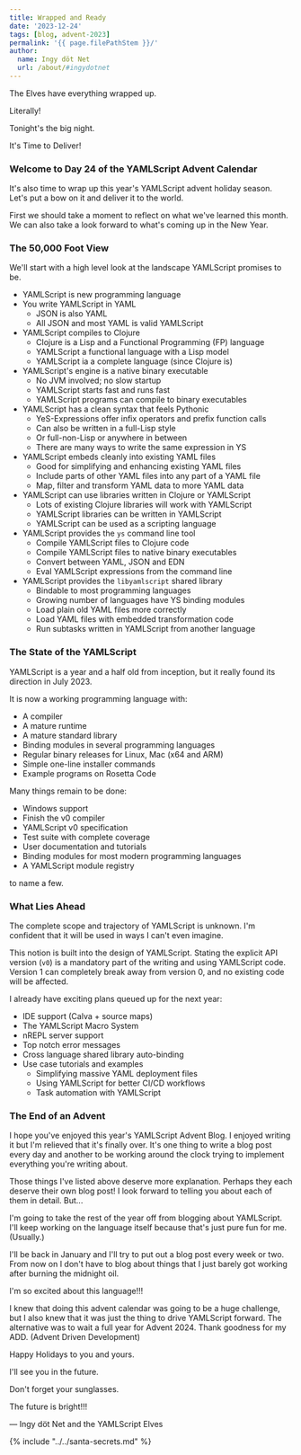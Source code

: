 ```yaml
---
title: Wrapped and Ready
date: '2023-12-24'
tags: [blog, advent-2023]
permalink: '{{ page.filePathStem }}/'
author:
  name: Ingy döt Net
  url: /about/#ingydotnet
---
```


The Elves have everything wrapped up.

Literally!

Tonight's the big night.

It's Time to Deliver!


### Welcome to Day 24 of the YAMLScript Advent Calendar

It's also time to wrap up this year's YAMLScript advent holiday season.
Let's put a bow on it and deliver it to the world.

First we should take a moment to reflect on what we've learned this month.
We can also take a look forward to what's coming up in the New Year.


### The 50,000 Foot View

We'll start with a high level look at the landscape YAMLScript promises to be.

* YAMLScript is new programming language
* You write YAMLScript in YAML
  * JSON is also YAML
  * All JSON and most YAML is valid YAMLScript
* YAMLScript compiles to Clojure
  * Clojure is a Lisp and a Functional Programming (FP) language
  * YAMLScript a functional language with a Lisp model
  * YAMLScript ia a complete language (since Clojure is)
* YAMLScript's engine is a native binary executable
  * No JVM involved; no slow startup
  * YAMLScript starts fast and runs fast
  * YAMLScript programs can compile to binary executables
* YAMLScript has a clean syntax that feels Pythonic
  * YeS-Expressions offer infix operators and prefix function calls
  * Can also be written in a full-Lisp style
  * Or full-non-Lisp or anywhere in between
  * There are many ways to write the same expression in YS
* YAMLScript embeds cleanly into existing YAML files
  * Good for simplifying and enhancing existing YAML files
  * Include parts of other YAML files into any part of a YAML file
  * Map, filter and transform YAML data to more YAML data
* YAMLScript can use libraries written in Clojure or YAMLScript
  * Lots of existing Clojure libraries will work with YAMLScript
  * YAMLScript libraries can be written in YAMLScript
  * YAMLScript can be used as a scripting language
* YAMLScript provides the `ys` command line tool
  * Compile YAMLScript files to Clojure code
  * Compile YAMLScript files to native binary executables
  * Convert between YAML, JSON and EDN
  * Eval YAMLScript expressions from the command line
* YAMLScript provides the `libyamlscript` shared library
  * Bindable to most programming languages
  * Growing number of languages have YS binding modules
  * Load plain old YAML files more correctly
  * Load YAML files with embedded transformation code
  * Run subtasks written in YAMLScript from another language


### The State of the YAMLScript

YAMLScript is a year and a half old from inception, but it really found its
direction in July 2023.

It is now a working programming language with:

* A compiler
* A mature runtime
* A mature standard library
* Binding modules in several programming languages
* Regular binary releases for Linux, Mac (x64 and ARM)
* Simple one-line installer commands
* Example programs on Rosetta Code

Many things remain to be done:

* Windows support
* Finish the v0 compiler
* YAMLScript v0 specification
* Test suite with complete coverage
* User documentation and tutorials
* Binding modules for most modern programming languages
* A YAMLScript module registry

to name a few.


### What Lies Ahead

The complete scope and trajectory of YAMLScript is unknown.
I'm confident that it will be used in ways I can't even imagine.

This notion is built into the design of YAMLScript.
Stating the explicit API version (`v0`) is a mandatory part of the writing and
using YAMLScript code.
Version 1 can completely break away from version 0, and no existing code will
be affected.

I already have exciting plans queued up for the next year:

* IDE support (Calva + source maps)
* The YAMLScript Macro System
* nREPL server support
* Top notch error messages
* Cross language shared library auto-binding
* Use case tutorials and examples
  * Simplifying massive YAML deployment files
  * Using YAMLScript for better CI/CD workflows
  * Task automation with YAMLScript


### The End of an Advent

I hope you've enjoyed this year's YAMLScript Advent Blog.
I enjoyed writing it but I'm relieved that it's finally over.
It's one thing to write a blog post every day and another to be working around
the clock trying to implement everything you're writing about.

Those things I've listed above deserve more explanation.
Perhaps they each deserve their own blog post!
I look forward to telling you about each of them in detail.
But...

I'm going to take the rest of the year off from blogging about YAMLScript.
I'll keep working on the language itself because that's just pure fun for me.
(Usually.)

I'll be back in January and I'll try to put out a blog post every week or two.
From now on I don't have to blog about things that I just barely got working
after burning the midnight oil.

I'm so excited about this language!!!

I knew that doing this advent calendar was going to be a huge challenge, but I
also knew that it was just the thing to drive YAMLScript forward.
The alternative was to wait a full year for Advent 2024.
Thank goodness for my ADD. (Advent Driven Development)

Happy Holidays to you and yours.

I'll see you in the future.

Don't forget your sunglasses.

The future is bright!!!

— Ingy döt Net and the YAMLScript Elves


{% include "../../santa-secrets.md" %}
